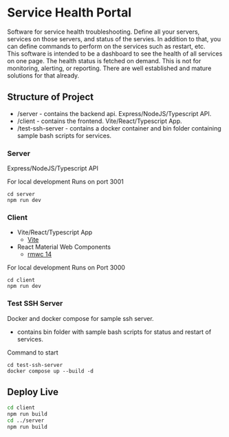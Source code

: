 # Service Health Portal
Software for service health troubleshooting.
Define all your servers, services on those servers, and status of the servies. 
In addition to that, you can define commands to perform on the services such as restart, etc.    
This software is intended to be a dashboard to see the health of all services on one page.
The health status is fetched on demand. 
This is not for monitoring, alerting, or reporting. There are well established and mature solutions for that already. 

## Structure of Project

- /server - contains the backend api. Express/NodeJS/Typescript API. 
- /client - contains the frontend. Vite/React/Typescript App.  
- /test-ssh-server - contains a docker container and bin folder containing sample bash scripts for services. 


### Server
Express/NodeJS/Typescript API

For local development
Runs on port 3001
```
cd server
npm run dev
```

### Client
- Vite/React/Typescript App
  - [Vite](https://vitejs.dev/guide/)
- React Material Web Components 
  - [rmwc 14](https://rmwc.io/)


For local development
Runs on Port 3000
```
cd client
npm run dev
```


### Test SSH Server
Docker and docker compose for sample ssh server. 
- contains bin folder with sample bash scripts for status and restart of services. 

Command to start 
```
cd test-ssh-server
docker compose up --build -d
```





## Deploy Live
```bash
cd client
npm run build
cd ../server
npm run build

```



